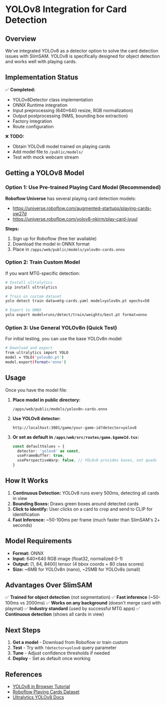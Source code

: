 # YOLOv8 Integration for Card Detection

## Overview

We've integrated YOLOv8 as a detector option to solve the card detection issues with SlimSAM. YOLOv8 is specifically designed for object detection and works well with playing cards.

## Implementation Status

✅ **Completed:**
- YOLOv8Detector class implementation
- ONNX Runtime integration
- Input preprocessing (640×640 resize, RGB normalization)
- Output postprocessing (NMS, bounding box extraction)
- Factory integration
- Route configuration

❌ **TODO:**
- Obtain YOLOv8 model trained on playing cards
- Add model file to `/public/models/`
- Test with mock webcam stream

## Getting a YOLOv8 Model

### Option 1: Use Pre-trained Playing Card Model (Recommended)

**Roboflow Universe** has several playing card detection models:
- https://universe.roboflow.com/augmented-startups/playing-cards-ow27d
- https://universe.roboflow.com/yolov8-nkirm/play-card-jyuul

**Steps:**
1. Sign up for Roboflow (free tier available)
2. Download the model in ONNX format
3. Place in `/apps/web/public/models/yolov8n-cards.onnx`

### Option 2: Train Custom Model

If you want MTG-specific detection:

```bash
# Install ultralytics
pip install ultralytics

# Train on custom dataset
yolo detect train data=mtg-cards.yaml model=yolov8n.pt epochs=50

# Export to ONNX
yolo export model=runs/detect/train/weights/best.pt format=onnx
```

### Option 3: Use General YOLOv8n (Quick Test)

For initial testing, you can use the base YOLOv8n model:

```bash
# Download and export
from ultralytics import YOLO
model = YOLO('yolov8n.pt')
model.export(format='onnx')
```

## Usage

Once you have the model file:

1. **Place model in public directory:**
   ```
   /apps/web/public/models/yolov8n-cards.onnx
   ```

2. **Use YOLOv8 detector:**
   ```
   http://localhost:3001/game/your-game-id?detector=yolov8
   ```

3. **Or set as default in `/apps/web/src/routes/game.$gameId.tsx`:**
   ```typescript
   const defaultValues = {
     detector: 'yolov8' as const,
     useFrameBuffer: true,
     usePerspectiveWarp: false, // YOLOv8 provides boxes, not quads
   }
   ```

## How It Works

1. **Continuous Detection:** YOLOv8 runs every 500ms, detecting all cards in view
2. **Bounding Boxes:** Draws green boxes around detected cards
3. **Click to Identify:** User clicks on a card to crop and send to CLIP for identification
4. **Fast Inference:** ~50-100ms per frame (much faster than SlimSAM's 2+ seconds)

## Model Requirements

- **Format:** ONNX
- **Input:** 640×640 RGB image (float32, normalized 0-1)
- **Output:** [1, 84, 8400] tensor (4 bbox coords + 80 class scores)
- **Size:** ~6MB for YOLOv8n (nano), ~25MB for YOLOv8s (small)

## Advantages Over SlimSAM

✅ **Trained for object detection** (not segmentation)
✅ **Fast inference** (~50-100ms vs 2000ms)
✅ **Works on any background** (doesn't merge card with playmat)
✅ **Industry standard** (used by successful MTG apps)
✅ **Continuous detection** (shows all cards in view)

## Next Steps

1. **Get a model** - Download from Roboflow or train custom
2. **Test** - Try with `?detector=yolov8` query parameter
3. **Tune** - Adjust confidence thresholds if needed
4. **Deploy** - Set as default once working

## References

- [YOLOv8 in Browser Tutorial](https://dev.to/andreygermanov/how-to-detect-objects-in-videos-in-a-web-browser-using-yolov8-neural-network-and-javascript-lfb)
- [Roboflow Playing Cards Dataset](https://universe.roboflow.com/augmented-startups/playing-cards-ow27d)
- [Ultralytics YOLOv8 Docs](https://docs.ultralytics.com/)
